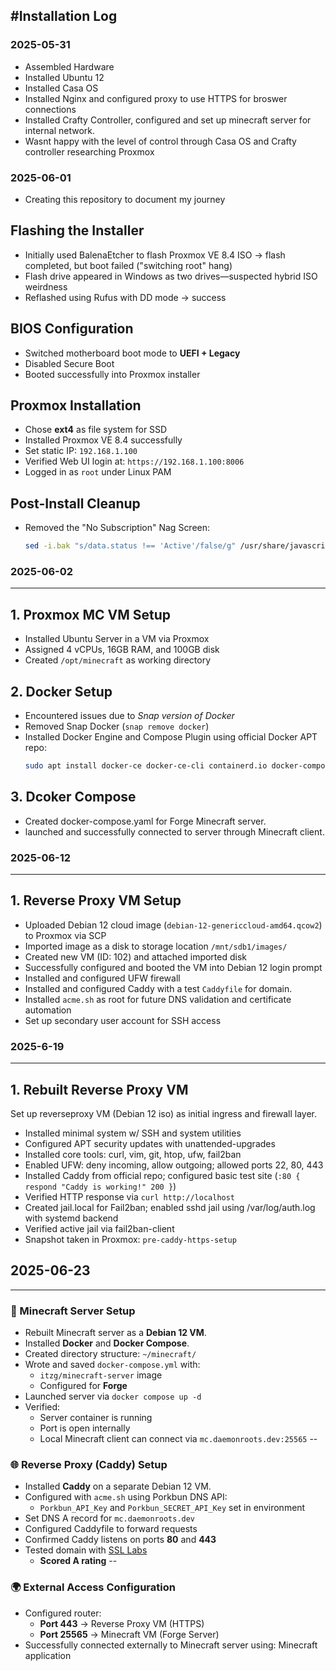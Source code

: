 #Installation Log
---
### 2025-05-31
- Assembled Hardware
- Installed Ubuntu 12
- Installed Casa OS
- Installed Nginx and configured proxy to use HTTPS for broswer connections
- Installed Crafty Controller, configured and set up minecraft server for internal network.
- Wasnt happy with the level of control through Casa OS and Crafty controller researching Proxmox

### 2025-06-01
- Creating this repository to document my journey
##  Flashing the Installer
- Initially used BalenaEtcher to flash Proxmox VE 8.4 ISO → flash completed, but boot failed ("switching root" hang)
- Flash drive appeared in Windows as two drives—suspected hybrid ISO weirdness
- Reflashed using Rufus with DD mode → success

##  BIOS Configuration
- Switched motherboard boot mode to **UEFI + Legacy**
- Disabled Secure Boot
- Booted successfully into Proxmox installer

##  Proxmox Installation
- Chose **ext4** as file system for SSD
- Installed Proxmox VE 8.4 successfully
- Set static IP: `192.168.1.100`
- Verified Web UI login at: `https://192.168.1.100:8006`
- Logged in as `root` under Linux PAM

##  Post-Install Cleanup
- Removed the "No Subscription" Nag Screen:
  ```bash
  sed -i.bak "s/data.status !== 'Active'/false/g" /usr/share/javascript/proxmox-widget-toolkit/proxmoxlib.js

### 2025-06-02
---
## 1. **Proxmox MC VM Setup**
- Installed Ubuntu Server in a VM via Proxmox
- Assigned 4 vCPUs, 16GB RAM, and 100GB disk
- Created `/opt/minecraft` as working directory

## 2. **Docker Setup**
- Encountered issues due to *Snap version of Docker*
- Removed Snap Docker (`snap remove docker`)
- Installed Docker Engine and Compose Plugin using official Docker APT repo:
  ```bash
  sudo apt install docker-ce docker-ce-cli containerd.io docker-compose-plugin
## 3. **Dcoker Compose**
- Created docker-compose.yaml for Forge Minecraft server.
- launched and successfully connected to server through Minecraft client.

### 2025-06-12 
---
## 1. **Reverse Proxy VM Setup**

- Uploaded Debian 12 cloud image (`debian-12-genericcloud-amd64.qcow2`) to Proxmox via SCP  
- Imported image as a disk to storage location `/mnt/sdb1/images/`  
- Created new VM (ID: 102) and attached imported disk  
- Successfully configured and booted the VM into Debian 12 login prompt  
- Installed and configured UFW firewall  
- Installed and configured Caddy with a test `Caddyfile` for domain.  
- Installed `acme.sh` as root for future DNS validation and certificate automation  
- Set up secondary user account for SSH access  

### 2025-6-19
---
## 1. **Rebuilt Reverse Proxy VM**

Set up reverseproxy VM (Debian 12 iso) as initial ingress and firewall layer.
- Installed minimal system w/ SSH and system utilities
- Configured APT security updates with unattended-upgrades
- Installed core tools: curl, vim, git, htop, ufw, fail2ban
- Enabled UFW: deny incoming, allow outgoing; allowed ports 22, 80, 443
- Installed Caddy from official repo; configured basic test site (`:80 { respond "Caddy is working!" 200 }`)
- Verified HTTP response via `curl http://localhost`
- Created jail.local for Fail2ban; enabled sshd jail using /var/log/auth.log with systemd backend
- Verified active jail via fail2ban-client
- Snapshot taken in Proxmox: `pre-caddy-https-setup`

## 2025-06-23
---
### 🧱 Minecraft Server Setup
- Rebuilt Minecraft server as a **Debian 12 VM**.
- Installed **Docker** and **Docker Compose**.
- Created directory structure: `~/minecraft/`
- Wrote and saved `docker-compose.yml` with:
  - `itzg/minecraft-server` image
  - Configured for **Forge**
- Launched server via `docker compose up -d`
- Verified:
  - Server container is running
  - Port is open internally
  - Local Minecraft client can connect via `mc.daemonroots.dev:25565`
--

### 🌐 Reverse Proxy (Caddy) Setup
- Installed **Caddy** on a separate Debian 12 VM.
- Configured with `acme.sh` using Porkbun DNS API:
  - `Porkbun_API_Key` and `Porkbun_SECRET_API_Key` set in environment
- Set DNS A record for `mc.daemonroots.dev`
- Configured Caddyfile to forward requests
- Confirmed Caddy listens on ports **80** and **443**
- Tested domain with [SSL Labs](https://www.ssllabs.com/ssltest/)
  - **Scored A rating**
--

### 🌍 External Access Configuration
- Configured router:
  - **Port 443** → Reverse Proxy VM (HTTPS)
  - **Port 25565** → Minecraft VM (Forge Server)
- Successfully connected externally to Minecraft server using: Minecraft application

